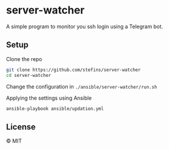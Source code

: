 # server-watcher

A simple program to monitor you ssh login using a Telegram bot.

## Setup

Clone the repo

```sh
git clone https://github.com/stefins/server-watcher
cd server-watcher
```

Change the configuration in `./ansible/server-watcher/run.sh`

Applying the settings using Ansible

```sh
ansible-playbook ansible/updation.yml
```

## License

© MIT
